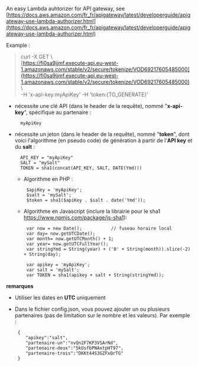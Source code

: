 An easy Lambda auhtorizer for API gateway, see [https://docs.aws.amazon.com/fr_fr/apigateway/latest/developerguide/apigateway-use-lambda-authorizer.html](https://docs.aws.amazon.com/fr_fr/apigateway/latest/developerguide/apigateway-use-lambda-authorizer.html)

Example :
> curl -X GET \  
[https://fi0sa9jjmf.execute-api.eu-west-1.amazonaws.com/stable/v2/secure/tokenize/VOD69217605485000](https://fi0sa9jjmf.execute-api.eu-west-1.amazonaws.com/stable/v2/secure/tokenize/VOD69217605485000) \  
-H 'x-api-key:myApiKey'
-H 'token:{TO_GENERATE}'

- nécessite une clé API (dans le header de la requête), nommé "**x-api-key**", spécifique au partenaire :

		myApiKey

- nécessite un jeton (dans le header de la requête), nommé "**token**", dont voici l'algorithme (en pseudo code) de génération à partir de l'**API key** et du **salt** :

		API_KEY = "myApiKey"
		SALT = "mySalt"
		TOKEN = sha1(concat(API_KEY, SALT, DATE(Ymd)))



	 - Algorithme en PHP :
	 
		    $apiKey = 'myApiKey';
			$salt = 'mySalt';
			$token = sha1($apiKey . $salt . date('Ymd'));



	 - Algorithme en Javascript (inclure la librairie pour le sha1 https://www.npmjs.com/package/js-sha1):

		    var now = new Date();           // fuseau horaire local
			var day= now.getUTCDate();
			var month= now.getUTCMonth() + 1;
			var year= now.getUTCFullYear();
			var stringYmd = String(year) + ('0' + String(month)).slice(-2) + String(day);

			var apikey = 'myApiKey';
			var salt = 'mySalt';
			var TOKEN = sha1(apikey + salt + String(stringYmd));

**remarques**

 - Utiliser les dates en **UTC** uniquement
 - Dans le fichier config.json, vous pouvez ajouter un ou plusieurs partenaires (pas de limitation sur le nombre et les valeurs). Par exemple :

	    {
		   "apikey":"salt",
		   "partenaire-un":"nvQn2F7KP3VSArNd",
		   "partenaire-deux":"5kUsfbPNAxtpHT97",
		   "partenaire-trois":"DKKt44S3GZFxQrTG"
		}
